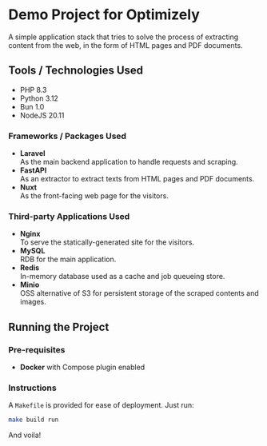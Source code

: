 # Demo Project for Optimizely

A simple application stack that tries to solve the process of extracting content from the web, in the form of HTML pages and PDF documents.

## Tools / Technologies Used

- PHP 8.3
- Python 3.12
- Bun 1.0
- NodeJS 20.11

### Frameworks / Packages Used

- **Laravel**<br>
  As the main backend application to handle requests and scraping.
- **FastAPI**<br>
  As an extractor to extract texts from HTML pages and PDF documents.
- **Nuxt**<br>
  As the front-facing web page for the visitors.

### Third-party Applications Used

- **Nginx**<br>
  To serve the statically-generated site for the visitors.
- **MySQL**<br>
  RDB for the main application.
- **Redis**<br>
  In-memory database used as a cache and job queueing store.
- **Minio**<br>
  OSS alternative of S3 for persistent storage of the scraped contents and images.

## Running the Project

### Pre-requisites

- **Docker** with Compose plugin enabled

### Instructions

A `Makefile` is provided for ease of deployment. Just run:

```bash
make build run
```

And voila!
